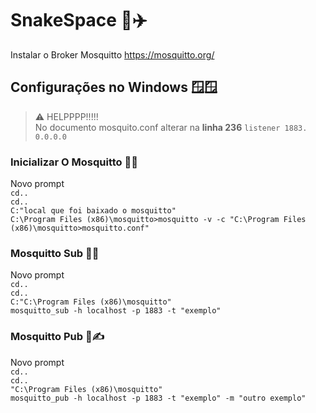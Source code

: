  # SnakeSpace  🐍✈️
Instalar o Broker Mosquitto https://mosquitto.org/

## Configurações no Windows 🪟🪟
> ⚠️ HELPPPP!!!!! <br>
> No documento mosquito.conf alterar na **linha 236** `listener 1883. 0.0.0.0`

### Inicializar O Mosquitto 🦟⏰
Novo prompt
<br> `cd..`
<br> `cd..`
<br> `C:"local que foi baixado o mosquitto"` 
<br>`C:\Program Files (x86)\mosquitto>mosquitto -v -c "C:\Program Files (x86)\mosquitto>mosquitto.conf"`
<br>
### Mosquitto Sub 🦟🙆
Novo prompt
<br> `cd..`
<br> `cd..`
<br> `C:"C:\Program Files (x86)\mosquitto"`
<br> `mosquitto_sub -h localhost -p 1883 -t "exemplo"`
<br>
### Mosquitto Pub 🦟✍️
Novo prompt
<br> `cd..`
<br> `cd..`
<br> `"C:\Program Files (x86)\mosquitto"`
<br> `mosquitto_pub -h localhost -p 1883 -t "exemplo" -m "outro exemplo"`

